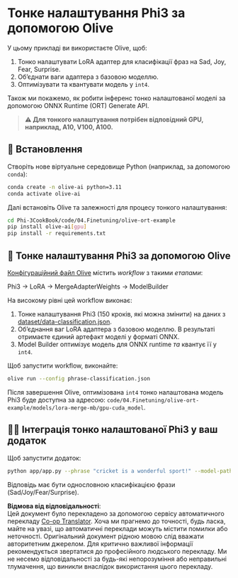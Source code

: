 <!--
CO_OP_TRANSLATOR_METADATA:
{
  "original_hash": "4164123a700fecd535d850f09506d72a",
  "translation_date": "2025-07-09T20:13:54+00:00",
  "source_file": "code/04.Finetuning/olive-ort-example/README.md",
  "language_code": "uk"
}
-->
# Тонке налаштування Phi3 за допомогою Olive

У цьому прикладі ви використаєте Olive, щоб:

1. Тонко налаштувати LoRA адаптер для класифікації фраз на Sad, Joy, Fear, Surprise.
1. Об’єднати ваги адаптера з базовою моделлю.
1. Оптимізувати та квантувати модель у `int4`.

Також ми покажемо, як робити інференс тонко налаштованої моделі за допомогою ONNX Runtime (ORT) Generate API.

> **⚠️ Для тонкого налаштування потрібен відповідний GPU, наприклад, A10, V100, A100.**

## 💾 Встановлення

Створіть нове віртуальне середовище Python (наприклад, за допомогою `conda`):

```bash
conda create -n olive-ai python=3.11
conda activate olive-ai
```

Далі встановіть Olive та залежності для процесу тонкого налаштування:

```bash
cd Phi-3CookBook/code/04.Finetuning/olive-ort-example
pip install olive-ai[gpu]
pip install -r requirements.txt
```

## 🧪 Тонке налаштування Phi3 за допомогою Olive
[Конфігураційний файл Olive](../../../../../code/04.Finetuning/olive-ort-example/phrase-classification.json) містить *workflow* з такими *етапами*:

Phi3 -> LoRA -> MergeAdapterWeights -> ModelBuilder

На високому рівні цей workflow виконає:

1. Тонке налаштування Phi3 (150 кроків, які можна змінити) на даних з [dataset/data-classification.json](../../../../../code/04.Finetuning/olive-ort-example/dataset/dataset-classification.json).
1. Об’єднання ваг LoRA адаптера з базовою моделлю. В результаті отримаєте єдиний артефакт моделі у форматі ONNX.
1. Model Builder оптимізує модель для ONNX runtime *та* квантує її у `int4`.

Щоб запустити workflow, виконайте:

```bash
olive run --config phrase-classification.json
```

Після завершення Olive, оптимізована `int4` тонко налаштована модель Phi3 буде доступна за адресою: `code/04.Finetuning/olive-ort-example/models/lora-merge-mb/gpu-cuda_model`.

## 🧑‍💻 Інтеграція тонко налаштованої Phi3 у ваш додаток

Щоб запустити додаток:

```bash
python app/app.py --phrase "cricket is a wonderful sport!" --model-path models/lora-merge-mb/gpu-cuda_model
```

Відповідь має бути однословною класифікацією фрази (Sad/Joy/Fear/Surprise).

**Відмова від відповідальності**:  
Цей документ було перекладено за допомогою сервісу автоматичного перекладу [Co-op Translator](https://github.com/Azure/co-op-translator). Хоча ми прагнемо до точності, будь ласка, майте на увазі, що автоматичні переклади можуть містити помилки або неточності. Оригінальний документ рідною мовою слід вважати авторитетним джерелом. Для критично важливої інформації рекомендується звертатися до професійного людського перекладу. Ми не несемо відповідальності за будь-які непорозуміння або неправильні тлумачення, що виникли внаслідок використання цього перекладу.
